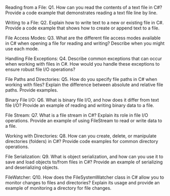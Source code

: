 Reading from a File:
Q1. How can you read the contents of a text file in C#? Provide a code example that demonstrates reading a text file line by line.

Writing to a File:
Q2. Explain how to write text to a new or existing file in C#. Provide a code example that shows how to create or append text to a file.

File Access Modes:
Q3. What are the different file access modes available in C# when opening a file for reading and writing? Describe when you might use each mode.

Handling File Exceptions:
Q4. Describe common exceptions that can occur when working with files in C#. How would you handle these exceptions to ensure robust file I/O operations?

File Paths and Directories:
Q5. How do you specify file paths in C# when working with files? Explain the difference between absolute and relative file paths. Provide examples.

Binary File I/O:
Q6. What is binary file I/O, and how does it differ from text file I/O? Provide an example of reading and writing binary data to a file.

File Stream:
Q7. What is a file stream in C#? Explain its role in file I/O operations. Provide an example of using FileStream to read or write data to a file.

Working with Directories:
Q8. How can you create, delete, or manipulate directories (folders) in C#? Provide code examples for common directory operations.

File Serialization:
Q9. What is object serialization, and how can you use it to save and load objects to/from files in C#? Provide an example of serializing and deserializing objects.

FileWatcher:
Q10. How does the FileSystemWatcher class in C# allow you to monitor changes to files and directories? Explain its usage and provide an example of monitoring a directory for file changes.
